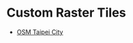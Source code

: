 # Custom Raster Tiles

- [OSM Taipei City](https://yuchuntsao.github.io/custom-raster-tiles/osm-taipei-city)
